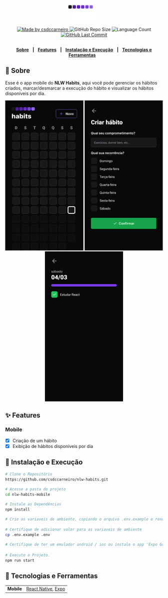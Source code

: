 <div align="center">
   <img alt="NLW Habits" src="../nlw-habits-frontend/src/assets/logo.svg" width="20%"/>
</div>
<br/>
<div align="center">
   <a href="https://github.com/csdccarneiro">
      <img alt="Made by csdccarneiro" src="https://img.shields.io/badge/made/by-csdccarneiro-yellow">
   </a>
   <img alt="GitHub Repo Size" src="https://img.shields.io/github/repo-size/csdccarneiro/nlw-habits">
   <img alt="Language Count" src="https://img.shields.io/github/languages/count/csdccarneiro/nlw-habits">
   <a href="https://github.com/csdccarneiro/nlw-habits/commits/main">
      <img alt="GitHub Last Commit" src="https://img.shields.io/github/last-commit/csdccarneiro/nlw-habits">
   </a>
</div>

</br>
<div align="center">

[**Sobre**](#-sobre) &nbsp;&nbsp;**|**&nbsp;&nbsp;
[**Features**](#-features) &nbsp;&nbsp;**|**&nbsp;&nbsp;
[**Instalação e Execução**](#-instalação-e-execução) &nbsp;&nbsp;**|**&nbsp;&nbsp;
[**Tecnologias e Ferramentas**](#-tecnologias-e-ferramentas) &nbsp;&nbsp;

</div>

## 📃 Sobre

Esse é o app mobile do **NLW Habits**, aqui você pode gerenciar os hábitos criados, marcar/desmarcar a execução do hábito e visualizar os hábitos disponíveis por dia.

<div align="center">
   <img src="../assets/screen_mobile_monitoring_habits.jpg" alt="Page Monitoring Habits NLW Habits - Application Mobile" width="250" height="480" />
   <img src="../assets/screen_mobile_create_habit.jpg" alt="Page Create Habit NLW Habits - Application Mobile" width="250" height="480" />
   <img src="../assets/screen_mobile_check_habit.jpg" alt="Page Check Habit NLW Habits - Application Mobile" width="250" height="480" />
</div>

## ✨ Features

### Mobile

- [x] Criação de um hábito
- [x] Exibição de hábitos disponíveis por dia

## 👷 Instalação e Execução

```bash
# Clone o Repositório
https://github.com/csdccarneiro/nlw-habits.git
```

```bash
# Acesse a pasta do projeto
cd nlw-habits-mobile
```

```bash
# Instale as Dependências
npm install
```

```bash
# Crie as variaveis de ambiente, copiando o arquivo .env.example e renomeando para .env

# Certifique de adicionar valor para as variaveis de ambiente
cp .env.example .env
```

```bash
# Certifique de ter um emulador android / ios ou instale o app 'Expo Go' para poder visualizar  

# Execute o Projeto.
npm run start
```

## 🚀 Tecnologias e Ferramentas

<table>
  <tbody>    
    <tr>
      <td style="font-weight: bold">Mobile</td>
      <td>
        <a href="https://reactnative.dev/" target="_blank" rel="noopener noreferrer">React Native</a>,
        <a href="https://expo.dev/" target="_blank" rel="noopener noreferrer">Expo</a>
      </td>
    </tr>
  </tbody>
</table>